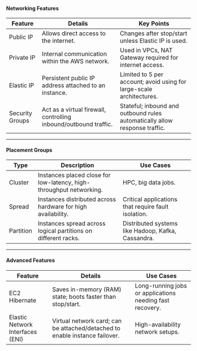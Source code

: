 

#### **Networking Features**

| **Feature**          | **Details**                                                                                       | **Key Points**                                                                 |
|----------------------|--------------------------------------------------------------------------------------------------|--------------------------------------------------------------------------------|
| Public IP            | Allows direct access to the internet.                                                           | Changes after stop/start unless Elastic IP is used.                           |
| Private IP           | Internal communication within the AWS network.                                                  | Used in VPCs, NAT Gateway required for internet access.                        |
| Elastic IP           | Persistent public IP address attached to an instance.                                           | Limited to 5 per account; avoid using for large-scale architectures.           |
| Security Groups      | Act as a virtual firewall, controlling inbound/outbound traffic.                                 | Stateful; inbound and outbound rules automatically allow response traffic.     |

---

#### **Placement Groups**

| **Type**       | **Description**                                                                                | **Use Cases**                                      |
|----------------|-----------------------------------------------------------------------------------------------|--------------------------------------------------|
| Cluster        | Instances placed close for low-latency, high-throughput networking.                           | HPC, big data jobs.                              |
| Spread         | Instances distributed across hardware for high availability.                                  | Critical applications that require fault isolation. |
| Partition      | Instances spread across logical partitions on different racks.                                | Distributed systems like Hadoop, Kafka, Cassandra. |

---

#### **Advanced Features**

| **Feature**        | **Details**                                                                                   | **Use Cases**                              |
|--------------------|----------------------------------------------------------------------------------------------|--------------------------------------------|
| EC2 Hibernate      | Saves in-memory (RAM) state; boots faster than stop/start.                                   | Long-running jobs or applications needing fast recovery. |
| Elastic Network Interfaces (ENI) | Virtual network card; can be attached/detached to enable instance failover.                           | High-availability network setups.          |
